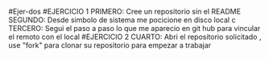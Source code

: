 #Ejer-dos
#EJERCICIO 1
PRIMERO: Cree un repositorio sin el README
SEGUNDO: Desde simbolo de sistema me pocicione en disco local c
TERCERO: Segui el paso a paso lo que me aparecio en git hub para vincular el remoto con el local
#EJERCICIO 2
CUARTO: Abri el repositorio solicitado , use "fork" para clonar su repositorio para empezar a trabajar


